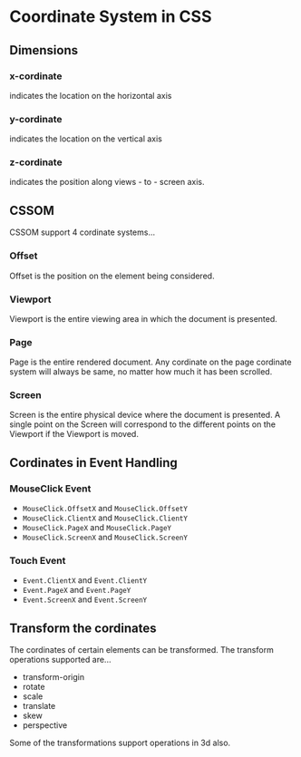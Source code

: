# Coordinate System in CSS

## Dimensions

### x-cordinate

indicates the location on the horizontal axis

### y-cordinate

indicates the location on the vertical axis

### z-cordinate

indicates the position along views - to - screen axis.


## CSSOM 

CSSOM support 4 cordinate systems...

### Offset

Offset is the position on the element being considered.

### Viewport

Viewport is the entire viewing area in which the document is presented.

### Page

Page is the entire rendered document. Any cordinate on the page cordinate system will always be same, no matter how much it has been scrolled.

### Screen

Screen is the entire physical device where the document is presented. A single point on the Screen will correspond to the different points on the Viewport if the Viewport is moved.

## Cordinates in Event Handling

### MouseClick Event

* `MouseClick.OffsetX` and `MouseClick.OffsetY`
* `MouseClick.ClientX` and `MouseClick.ClientY`
* `MouseClick.PageX` and `MouseClick.PageY`
* `MouseClick.ScreenX` and `MouseClick.ScreenY`

### Touch Event

* `Event.ClientX` and `Event.ClientY`
* `Event.PageX` and `Event.PageY`
* `Event.ScreenX` and `Event.ScreenY`

## Transform the cordinates

The cordinates of certain elements can be transformed. The transform operations supported are...

* transform-origin
* rotate
* scale
* translate
* skew
* perspective

Some of the transformations support operations in 3d also.